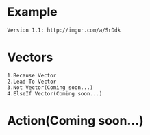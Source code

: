 # Example
	Version 1.1: http://imgur.com/a/SrDdk
# Vectors
	1.Because Vector
	2.Lead-To Vector
	3.Not Vector(Coming soon...)
	4.ElseIf Vector(Coming soon...)
# Action(Coming soon...)
  
